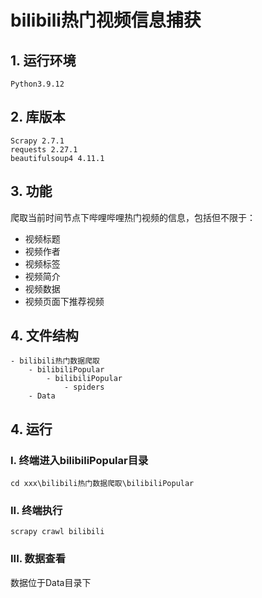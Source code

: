 # bilibili热门视频信息捕获

## 1. 运行环境
    Python3.9.12

## 2. 库版本
    Scrapy 2.7.1
    requests 2.27.1
    beautifulsoup4 4.11.1

## 3. 功能
爬取当前时间节点下哔哩哔哩热门视频的信息，包括但不限于：
* 视频标题
* 视频作者
* 视频标签
* 视频简介
* 视频数据
* 视频页面下推荐视频

## 4. 文件结构
    - bilibili热门数据爬取
        - bilibiliPopular
            - bilibiliPopular
                - spiders
        - Data


## 4. 运行

### I. 终端进入bilibiliPopular目录

    cd xxx\bilibili热门数据爬取\bilibiliPopular

### II. 终端执行

    scrapy crawl bilibili

### III. 数据查看

数据位于Data目录下
